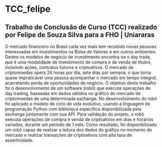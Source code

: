 # TCC_felipe
## Trabalho de Conclusão de Curso (TCC) realizado por Felipe de Souza Silva para a FHO | Uniararas

O mercado financeiro no Brasil cada vez mais tem recebido novas pessoas interessadas em investimentos na Bolsa de Valores e em outros ambientes. Dentre os modelos de negócio de investimento encontra-se o day trade, que é uma modalidade de investimento de compra e de venda de títulos, incluindo ações, contratos futuros e criptoativos. O mercado de criptomoedas opera 24 horas por dia, sete dias por semana, o que torna quase impraticável uma pessoa acompanhar o mercado em tempo integral, acarretando perda de oportunidades de negócio. O objetivo deste trabalho foi o desenvolvimento de um software (robô) que execute operações de day trading, baseadas em dados obtidos no gráfico do mercado de criptomoedas de uma determinada exchange. No desenvolvimento do robô foi aplicado o modelo de ciclo de vida evolutivo, usando a linguagem de programação Python com biblioteca específica disponibilizada pela exchange juntamente com sua API. Para validação do projeto, o robô executa operações de compra e venda de criptoativos em dias e horários variados, durante um período de 1 mês. Como resultado, foi disponibilizado um robô capaz de realizar a leitura dos dados do gráfico no momento do mercado e realizar transações de criptoativos com alta taxa de assertividade.
